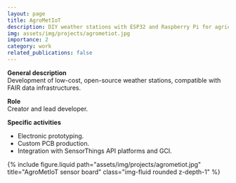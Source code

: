 ```yaml
---
layout: page
title: AgroMetIoT
description: DIY weather stations with ESP32 and Raspberry Pi for agricultural microclimates.
img: assets/img/projects/agrometiot.jpg
importance: 2
category: work
related_publications: false
---
```


**General description**  
Development of low-cost, open-source weather stations, compatible with FAIR data infrastructures.

**Role**  
Creator and lead developer.

**Specific activities**  
- Electronic prototyping.  
- Custom PCB production.  
- Integration with SensorThings API platforms and GCI.

<div class="row">
  <div class="col-sm mt-3 mt-md-0">
    {% include figure.liquid path="assets/img/projects/agrometiot.jpg" title="AgroMetIoT sensor board" class="img-fluid rounded z-depth-1" %}
  </div>
</div>
